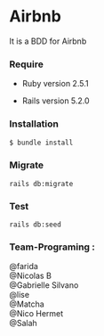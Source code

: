 # Airbnb

It is a BDD for Airbnb

### Require 

* Ruby version 2.5.1

* Rails version 5.2.0

### Installation

```sh
$ bundle install
```

### Migrate

```
rails db:migrate
```

### Test

```
rails db:seed
```

### Team-Programing :

@farida <br/>
@Nicolas B <br/>
@Gabrielle Silvano <br/>
@lise <br/>
@Matcha <br/>
@Nico Hermet <br/>
@Salah <br/>
